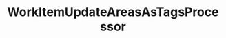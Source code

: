 ---
optionsClassName: WorkItemUpdateAreasAsTagsProcessorOptions
optionsClassFullName: MigrationTools.Processors.WorkItemUpdateAreasAsTagsProcessorOptions
configurationSamples:
- name: defaults
  description: 
  code: There are no defaults! Check the sample for options!
  sampleFor: MigrationTools.Processors.WorkItemUpdateAreasAsTagsProcessorOptions
- name: sample
  description: 
  code: There is no sample, but you can check the classic below for a general feel.
  sampleFor: MigrationTools.Processors.WorkItemUpdateAreasAsTagsProcessorOptions
- name: classic
  description: 
  code: >-
    {
      "$type": "WorkItemUpdateAreasAsTagsProcessorOptions",
      "Enabled": false,
      "AreaIterationPath": null,
      "Enrichers": null,
      "SourceName": null,
      "TargetName": null,
      "RefName": null
    }
  sampleFor: MigrationTools.Processors.WorkItemUpdateAreasAsTagsProcessorOptions
description: A common issue with older *TFS/Azure DevOps* instances is the proliferation of `Area Paths`. With the use of `Area Path` for `Teams` and the addition of the `Node Name` column option these extensive tag hierarchies should instad be moved to tags.
className: WorkItemUpdateAreasAsTagsProcessor
typeName: Processors
architecture: 
options:
- parameterName: AreaIterationPath
  type: String
  description: This is a required parameter. That define the root path of the iteration. To get the full path use `\`
  defaultValue: '\'
- parameterName: Enabled
  type: Boolean
  description: If set to `true` then the processor will run. Set to `false` and the processor will not run.
  defaultValue: missng XML code comments
- parameterName: Enrichers
  type: List
  description: List of Enrichers that can be used to add more features to this processor. Only works with Native Processors and not legacy Processors.
  defaultValue: missng XML code comments
- parameterName: RefName
  type: String
  description: '`Refname` will be used in the future to allow for using named Options without the need to copy all of the options.'
  defaultValue: missng XML code comments
- parameterName: SourceName
  type: String
  description: missng XML code comments
  defaultValue: missng XML code comments
- parameterName: TargetName
  type: String
  description: missng XML code comments
  defaultValue: missng XML code comments
status: Beta
processingTarget: Work Item
classFile: /src/MigrationTools.Clients.TfsObjectModel/Processors/WorkItemUpdateAreasAsTagsProcessor.cs
optionsClassFile: /src/MigrationTools.Clients.TfsObjectModel/Processors/WorkItemUpdateAreasAsTagsProcessorOptions.cs

redirectFrom:
- /Reference/Processors/WorkItemUpdateAreasAsTagsProcessorOptions/
layout: reference
toc: true
permalink: /Reference/Processors/WorkItemUpdateAreasAsTagsProcessor/
title: WorkItemUpdateAreasAsTagsProcessor
categories:
- Processors
- 
topics:
- topic: notes
  path: /docs/Reference/Processors/WorkItemUpdateAreasAsTagsProcessor-notes.md
  exists: false
  markdown: ''
- topic: introduction
  path: /docs/Reference/Processors/WorkItemUpdateAreasAsTagsProcessor-introduction.md
  exists: false
  markdown: ''

---